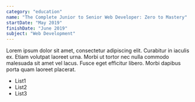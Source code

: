 ```yaml
---
category: "education"
name: "The Complete Junior to Senior Web Developer: Zero to Mastery"
startDate: "May 2019"
finishDate: "June 2019"
subject: "Web Development"
---
```


Lorem ipsum dolor sit amet, consectetur adipiscing elit. Curabitur in iaculis ex. Etiam volutpat laoreet urna. Morbi ut tortor nec nulla commodo malesuada sit amet vel lacus. Fusce eget efficitur libero. Morbi dapibus porta quam laoreet placerat.

* List1
* List2
* List3